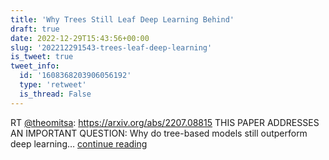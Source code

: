 ```yaml
---
title: 'Why Trees Still Leaf Deep Learning Behind'
draft: true
date: 2022-12-29T15:43:56+00:00
slug: '202212291543-trees-leaf-deep-learning'
is_tweet: true
tweet_info:
  id: '1608368203906056192'
  type: 'retweet'
  is_thread: False
---
```




RT [@theomitsa](https://x.com/theomitsa): <https://arxiv.org/abs/2207.08815>
THIS PAPER ADDRESSES AN IMPORTANT QUESTION:
Why do tree-based models still outperform deep learning… [continue reading](https://x.com/sytelus/status/1608368203906056192)
